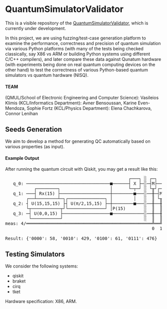 # QuantumSimulatorValidator

This is a visible repository of the [QuantumSimulatorValidator](https://github.com/vili-1/QuantumSimulatorValidator), which is currently under development.

In this project, we are using fuzzing/test-case generation platform to examine the performance, correctness and precision of quantum simulation via various Python platforms (with many of the tests being checked classically, say X86 vs ARM or building Python systems using different C/C++ compilers), and later compare these data against Qunatum hardware (with experiments being done on real quantum computing devices on the other hand) to test the correctness of various Python-based quantum simulators vs quantum hardware (NISQ).

#### TEAM

(QMUL/School of Electronic Engineering and Computer Science): Vasileios Klimis
(KCL/Informatics Department): Avner Bensoussan, Karine Even-Mendoza, Sophie Fortz
(KCL/Physics Department): Elena Chachkarova, Connor Lenihan

## Seeds Generation

We aim to develop a method for generating QC automatically based on various properties (as input).

#### Example Output

After running the quantum circuit with Qiskit, you may get a result like this:

<pre>
                                               ┌───┐ ░ ┌─┐         
   q_0: ────────────────────────────────■──────┤ X ├─░─┤M├─────────
           ┌────────┐                   │      └─┬─┘ ░ └╥┘┌─┐      
   q_1: ───┤ Rx(15) ├───────────────────┼────────■───░──╫─┤M├──────
        ┌──┴────────┴─┐┌──────────────┐ │        │   ░  ║ └╥┘┌─┐   
   q_2: ┤ U(15,15,15) ├┤ U(π/2,15,15) ├─┼────────■───░──╫──╫─┤M├───
        └┬───────────┬┘└──────────────┘ │P(15)       ░  ║  ║ └╥┘┌─┐
   q_3: ─┤ U(0,0,15) ├──────────────────■────────────░──╫──╫──╫─┤M├
         └───────────┘                               ░  ║  ║  ║ └╥┘
meas: 4/════════════════════════════════════════════════╩══╩══╩══╩═
                                                        0  1  2  3

Result: {'0000': 58, '0010': 429, '0100': 61, '0111': 476}
</pre>

## Testing Simulators

We consider the following systems:
- qiskit
- braket
- cirq
- tket

Hardware specification: X86, ARM.
